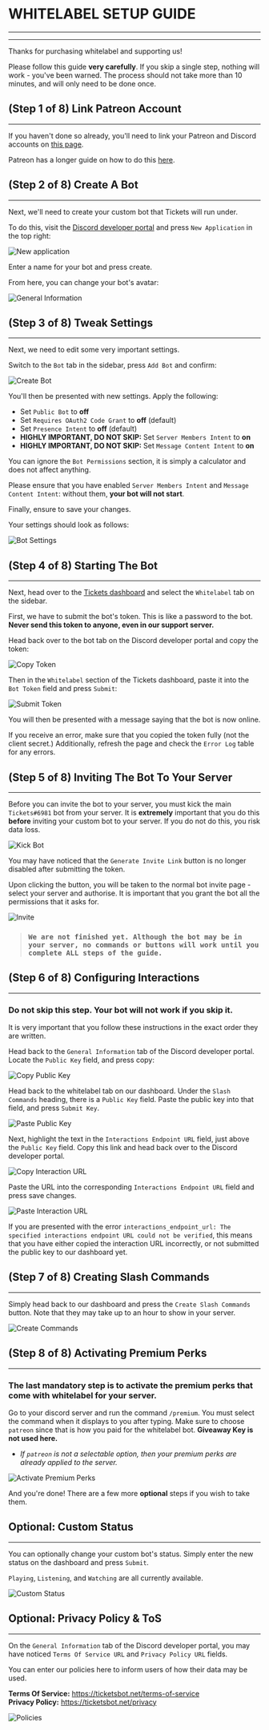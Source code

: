 # WHITELABEL SETUP GUIDE
***
***

Thanks for purchasing whitelabel and supporting us!

Please follow this guide **very carefully**. If you skip a single step, nothing will work - you've been warned. The process should not take more than 10 minutes, and will only need to be done once.

## (Step 1 of 8) Link Patreon Account 
***

If you haven't done so already, you'll need to link your Patreon and Discord accounts on [this page](https://www.patreon.com/settings/apps).

Patreon has a longer guide on how to do this [here](https://support.patreon.com/hc/en-us/articles/212052266-Get-my-Discord-role).

## (Step 2 of 8) Create A Bot
***

Next, we'll need to create your custom bot that Tickets will run under.

To do this, visit the [Discord developer portal](https://discord.com/developers/applications) and press `New Application` in the top right:

![New application](/img/whitelabel/new_application.webp)

Enter a name for your bot and press create.

From here, you can change your bot's avatar:

![General Information](/img/whitelabel/general_information.webp)

## (Step 3 of 8) Tweak Settings
***

Next, we need to edit some very important settings.

Switch to the `Bot` tab in the sidebar, press `Add Bot` and confirm:

![Create Bot](/img/whitelabel/create_bot.webp)

You'll then be presented with new settings. Apply the following:
- Set `Public Bot` to **off**
- Set `Requires OAuth2 Code Grant` to **off** (default)
- Set `Presence Intent` to **off** (default)
- **HIGHLY IMPORTANT, DO NOT SKIP:** Set `Server Members Intent` to **on**
- **HIGHLY IMPORTANT, DO NOT SKIP:** Set `Message Content Intent` to **on**

You can ignore the `Bot Permissions` section, it is simply a calculator and does not affect anything.

Please ensure that you have enabled `Server Members Intent` and `Message Content Intent`: without them, **your bot will not start**.

Finally, ensure to save your changes.

Your settings should look as follows:

![Bot Settings](/img/whitelabel/bot_settings.webp)

## (Step 4 of 8) Starting The Bot
***

Next, head over to the [Tickets dashboard]( https://panel.ticketsbot.net/whitelabel) and select the `Whitelabel` tab on the sidebar.

First, we have to submit the bot's token. This is like a password to the bot. **Never send this token to anyone, even in our support server.**

Head back over to the bot tab on the Discord developer portal and copy the token:

![Copy Token](/img/whitelabel/copy_token.webp)

Then in the `Whitelabel` section of the Tickets dashboard, paste it into the `Bot Token` field and press `Submit`:

![Submit Token](/img/whitelabel/submit_token.webp)

You will then be presented with a message saying that the bot is now online.

If you receive an error, make sure that you copied the token fully (not the client secret.) Additionally, refresh the page and check the `Error Log` table for any errors.

## (Step 5 of 8) Inviting The Bot To Your Server
***

Before you can invite the bot to your server, you must kick the main `Tickets#6981` bot from your server. It is **extremely** important that you do this **before** inviting your custom bot to your server. If you do not do this, you risk data loss.

![Kick Bot](/img/whitelabel/kick_bot.webp)

You may have noticed that the `Generate Invite Link` button is no longer disabled after submitting the token.

Upon clicking the button, you will be taken to the normal bot invite page - select your server and authorise. It is important that you grant the bot all the permissions that it asks for.

![Invite](/img/whitelabel/invite.webp)

> ### `We are not finished yet. Although the bot may be in your server, no commands or buttons will work until you complete ALL steps of the guide.`

## (Step 6 of 8) Configuring Interactions
***

### Do not skip this step. Your bot will not work if you skip it. 

It is very important that you follow these instructions in the exact order they are written.
 
Head back to the `General Information` tab of the Discord developer portal. Locate the `Public Key` field, and press copy:

![Copy Public Key](/img/whitelabel/public_key_copy.webp)

Head back to the whitelabel tab on our dashboard. Under the `Slash Commands` heading, there is a `Public Key` field. Paste the public key into that field, and press `Submit Key`.

![Paste Public Key](/img/whitelabel/public_key_paste.webp)

Next, highlight the text in the `Interactions Endpoint URL` field, just above the `Public Key` field. Copy this link and head back over to the Discord developer portal.

![Copy Interaction URL](/img/whitelabel/interaction_url_copy.webp)

Paste the URL into the corresponding `Interactions Endpoint URL` field and press save changes.

![Paste Interaction URL](/img/whitelabel/interaction_url_paste.webp)

If you are presented with the error `interactions_endpoint_url: The specified interactions endpoint URL could not be verified`, this means that you have either copied the interaction URL incorrectly, or not submitted the public key to our dashboard yet.

## (Step 7 of 8) Creating Slash Commands
***

Simply head back to our dashboard and press the `Create Slash Commands` button. Note that they may take up to an hour to show in your server.

![Create Commands](/img/whitelabel/create_commands.webp)

## (Step 8 of 8) Activating Premium Perks
***

### The last mandatory step is to activate the premium perks that come with whitelabel for your server.

Go to your discord server and run the command `/premium`. You must select the command when it displays to you after typing. Make sure to choose `patreon` since that is how you paid for the whitelabel bot. **Giveaway Key is not used here.**

- *If `patreon` is not a selectable option, then your premium perks are already applied to the server.*

![Activate Premium Perks](/img/whitelabel/activate_premium.webp)

And you're done! There are a few more **optional** steps if you wish to take them.

## Optional: Custom Status
***

You can optionally change your custom bot's status. Simply enter the new status on the dashboard and press `Submit`.

`Playing`, `Listening`, and `Watching` are all currently available. 

![Custom Status](/img/whitelabel/custom_status.webp)

## Optional: Privacy Policy & ToS
***

On the `General Information` tab of the Discord developer portal, you may have noticed `Terms Of Service URL` and `Privacy Policy URL` fields.

You can enter our policies here to inform users of how their data may be used.

**Terms Of Service:** https://ticketsbot.net/terms-of-service  
**Privacy Policy:** https://ticketsbot.net/privacy

![Policies](/img/whitelabel/policies.webp)
